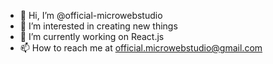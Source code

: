 - 👋 Hi, I’m @official-microwebstudio
- 👀 I’m interested in creating new things
- 🌱 I’m currently working on React.js
- 📫 How to reach me at official.microwebstudio@gmail.com

<!---
official-microwebstudio/official-microwebstudio is a ✨ special ✨ repository because its `README.md` (this file) appears on your GitHub profile.
You can click the Preview link to take a look at your changes.
--->
